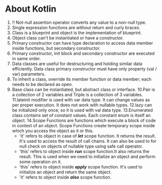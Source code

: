 # About Kotlin

1. !! Not-null assertion operator converts any value to a non-null type.
2. Single expression functions are without return and curly braces.
3. Class is a blueprint and object is the implementation of blueprint.
4. Object class can't be instantiated or have a constructor.
5. Primary constructor can have type declaration to access data member inside functions, but secondary constructor.
6. Primary constructor, init block and secondary constructor are executed in same order.
7. Data classes are useful for destructuring and holding similar data efficiently. Data class primary constructor must have only property (val / var) parameters.
8. To inherit a class, override its member function or data member; each needs to be declared as open. 
9. Base class can be instantiated, but abstract class or interface.
10.Pair is a collection of 2 variables and Triple is a collection of 3 variables.
11.lateinit modifier is used with var data type. It can change values as per proper execution. It does not work with nullable types.
12.lazy can be initialized only once; so it is used with val data type.
13.Enumerated class contains set of constant values. Each constant enum is itself an object.
14.Scope Functions are functions which execute a block of code in context of an object. Scope Functions create temporary scope inside which you access the object as it or this.
   * 'it' refers to object in case of ***let*** scope function. It returns the result. It's used to access the result of call chains. It can also be used to for null check on objects of nullable type using safe call operator.
   * 'this' refers to object inside ***run*** scope function.It also returns the result. This is used when we need to initialize an object and perform some operation on it.
   * 'this' refers to object inside ***apply*** scope function. It's used to initialize an object and return the same object.
   * 'it' refers to object inside ***also*** scope function.
    
   